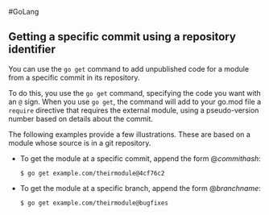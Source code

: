 #GoLang 
## Getting a specific commit using a repository identifier

You can use the `go get` command to add unpublished code for a module from a specific commit in its repository.

To do this, you use the `go get` command, specifying the code you want with an `@` sign. When you use `go get`, the command will add to your go.mod file a `require` directive that requires the external module, using a pseudo-version number based on details about the commit.

The following examples provide a few illustrations. These are based on a module whose source is in a git repository.

-   To get the module at a specific commit, append the form @_commithash_:
    
    ```
    $ go get example.com/theirmodule@4cf76c2
    ```
    
-   To get the module at a specific branch, append the form @_branchname_:
    
    ```
    $ go get example.com/theirmodule@bugfixes
    ```